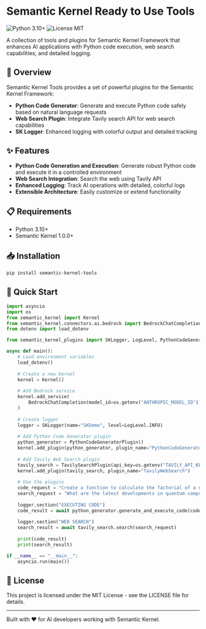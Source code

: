 # Semantic Kernel Ready to Use Tools

![Python 3.10+](https://img.shields.io/badge/Python-3.10%2B-blue)
![License MIT](https://img.shields.io/badge/License-MIT-green)

A collection of tools and plugins for Semantic Kernel Framework that enhances AI applications with Python code execution, web search capabilities, and detailed logging.

## 🚀 Overview

Semantic Kernel Tools provides a set of powerful plugins for the Semantic Kernel Framework:

* **Python Code Generator**: Generate and execute Python code safely based on natural language requests
* **Web Search Plugin**: Integrate Tavily search API for web search capabilities
* **SK Logger**: Enhanced logging with colorful output and detailed tracking

## ✨ Features

* **Python Code Generation and Execution**: Generate robust Python code and execute it in a controlled environment
* **Web Search Integration**: Search the web using Tavily API
* **Enhanced Logging**: Track AI operations with detailed, colorful logs
* **Extensible Architecture**: Easily customize or extend functionality

## 📋 Requirements

* Python 3.10+
* Semantic Kernel 1.0.0+

## 📥 Installation

```bash
pip install semantic-kernel-tools
```

## 🚀 Quick Start

```python
import asyncio
import os
from semantic_kernel import Kernel
from semantic_kernel.connectors.ai.bedrock import BedrockChatCompletion
from dotenv import load_dotenv

from semantic_kernel_plugins import SKLogger, LogLevel, PythonCodeGeneratorPlugin, TavilySearchPlugin

async def main():
    # Load environment variables
    load_dotenv()
    
    # Create a new kernel
    kernel = Kernel()
    
    # Add Bedrock service
    kernel.add_service(
        BedrockChatCompletion(model_id=os.getenv("ANTHROPIC_MODEL_ID"))
    )
    
    # Create logger
    logger = SKLogger(name="SKDemo", level=LogLevel.INFO)
    
    # Add Python Code Generator plugin
    python_generator = PythonCodeGeneratorPlugin()
    kernel.add_plugin(python_generator, plugin_name="PythonCodeGenerator")
    
    # Add Tavily Web Search plugin
    tavily_search = TavilySearchPlugin(api_key=os.getenv("TAVILY_API_KEY"))
    kernel.add_plugin(tavily_search, plugin_name="TavilyWebSearch")
    
    # Use the plugins
    code_request = "Create a function to calculate the factorial of a number and then compute 10!"
    search_request = "What are the latest developments in quantum computing?"
    
    logger.section("EXECUTING CODE")
    code_result = await python_generator.generate_and_execute_code(code_request)
    
    logger.section("WEB SEARCH")
    search_result = await tavily_search.search(search_request)
    
    print(code_result)
    print(search_result)

if __name__ == "__main__":
    asyncio.run(main())
```

## 📄 License

This project is licensed under the MIT License - see the LICENSE file for details.

---

Built with ❤️ for AI developers working with Semantic Kernel.